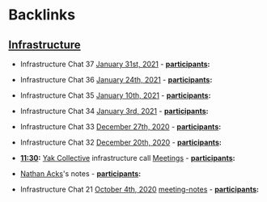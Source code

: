 
# Backlinks
## [Infrastructure](<Infrastructure.md>)
- Infrastructure Chat 37 [January 31st, 2021](<January 31st, 2021.md>)
        - **[participants](<participants.md>):**

- Infrastructure Chat 36 [January 24th, 2021](<January 24th, 2021.md>)
        - **[participants](<participants.md>):**

- Infrastructure Chat 35 [January 10th, 2021](<January 10th, 2021.md>)
        - **[participants](<participants.md>):**

- Infrastructure Chat 34 [January 3rd, 2021](<January 3rd, 2021.md>)
        - **[participants](<participants.md>):**

- Infrastructure Chat 33 [December 27th, 2020](<December 27th, 2020.md>)
        - **[participants](<participants.md>):**

- Infrastructure Chat 32 [December 20th, 2020](<December 20th, 2020.md>)
        - **[participants](<participants.md>):**

- **[11:30](<11:30.md>):** [Yak Collective](<Yak Collective.md>) infrastructure call [Meetings](<Meetings.md>)
        - **[participants](<participants.md>):**

- [Nathan Acks](<Nathan Acks.md>)'s notes
            - **[participants](<participants.md>):**

- Infrastructure Chat 21 [October 4th, 2020](<October 4th, 2020.md>) [meeting-notes](<meeting-notes.md>)
        - **[participants](<participants.md>):**

